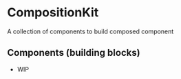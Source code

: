 # CompositionKit

A collection of components to build composed component

## Components (building blocks)

- WIP
